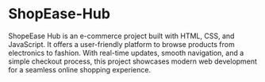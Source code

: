# ShopEase-Hub
ShopeEase Hub is an e-commerce project built with HTML, CSS, and JavaScript. It offers a user-friendly platform to browse products from electronics to fashion. With real-time updates, smooth navigation, and a simple checkout process, this project showcases modern web development for a seamless online shopping experience.
